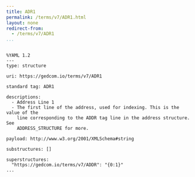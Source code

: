 ```yaml
---
title: ADR1
permalink: /terms/v7/ADR1.html
layout: none
redirect-from:
  - /terms/v7/ADR1
...
```


```

%YAML 1.2
---
type: structure

uri: https://gedcom.io/terms/v7/ADR1

standard tag: ADR1

descriptions:
  - Address Line 1
  - The first line of the address, used for indexing. This is the value of the
    line corresponding to the ADDR tag line in the address structure. See
    ADDRESS_STRUCTURE for more.

payload: http://www.w3.org/2001/XMLSchema#string

substructures: []

superstructures:
  "https://gedcom.io/terms/v7/ADDR": "{0:1}"
...

```
